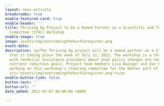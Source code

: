 ```yaml
---
layout: news-activity
breadcrumbs: true
enable-featured-card: true
enable-header: ''
title: Thriving Ag Project to be a Named Partner on a Scientific and Technical Advisory
  Committee (STAC) Workshop
enable-image: true
image: assets/img/overcomingthehurdleregister.png
event-date: 
description: <p>The Thriving Ag project will be a named partner on a STAC workshop
  that is taking place the week of July 12, 2021. The workshop is a three-day discussion
  with technical assistance providers about what policy changes are needed to reach
  nutrient reduction goals. Project team members Lisa Wainger and Dan Read have been
  working on this workshop's steering committee for the better part of a year.</p><p><img
  src="assets/img/overcomingthehurdleregister.png"></p>
enable-button-link: false
button-text: ''
button-url: ''
date_added: 2021-07-07 04:00:00 +0000

---
```


